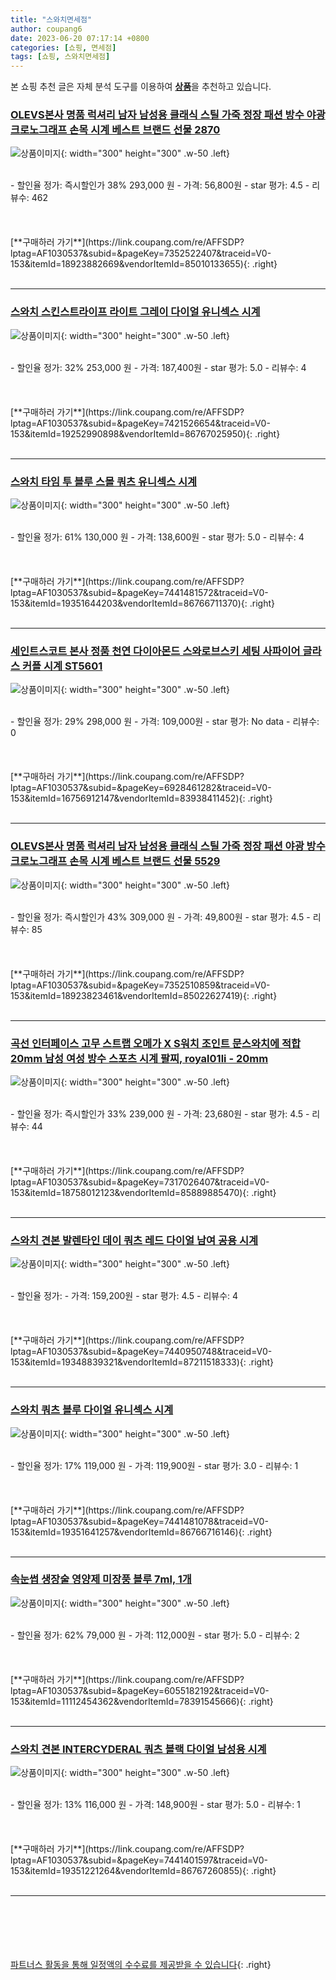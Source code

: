 ```yaml
---
title: "스와치면세점"
author: coupang6
date: 2023-06-20 07:17:14 +0800
categories: [쇼핑, 면세점]
tags: [쇼핑, 스와치면세점]
---
```


본 쇼핑 추천 글은 자체 분석 도구를 이용하여 [**상품**](https://link.coupang.com/a/bao1ui)을 추천하고 있습니다.

### [OLEVS본사 명품 럭셔리 남자 남성용 클래식 스틸 가죽 정장 패션 방수 야광 크로노그래프 손목 시계 베스트 브랜드 선물 2870](https://link.coupang.com/re/AFFSDP?lptag=AF1030537&subid=&pageKey=7352522407&traceid=V0-153&itemId=18923882669&vendorItemId=85010133655)

![상품이미지](https://thumbnail6.coupangcdn.com/thumbnails/remote/230x230ex/image/vendor_inventory/3cb2/072c6c2d585e3150a79a3025ed674e33895062620284a3a9171f2122cd7a.jpg){: width="300" height="300" .w-50 .left}


<br>
- 할인율 정가: 즉시할인가 38%  293,000   원
- 가격: 56,800원
- star 평가: 4.5
- 리뷰수: 462
<br>
<br>
<br>
<br>
[**구매하러 가기**](https://link.coupang.com/re/AFFSDP?lptag=AF1030537&subid=&pageKey=7352522407&traceid=V0-153&itemId=18923882669&vendorItemId=85010133655){: .right}
<br>
<br>

---

### [스와치 스킨스트라이프 라이트 그레이 다이얼 유니섹스 시계](https://link.coupang.com/re/AFFSDP?lptag=AF1030537&subid=&pageKey=7421526654&traceid=V0-153&itemId=19252990898&vendorItemId=86767025950)

![상품이미지](https://thumbnail9.coupangcdn.com/thumbnails/remote/230x230ex/image/vendor_inventory/3bc0/7ca3f7a19bbb9de7523f862aa3d9d9621554d43334d9b73ef63a9e76ff46.jpg){: width="300" height="300" .w-50 .left}


<br>
- 할인율 정가: 32%  253,000   원
- 가격: 187,400원
- star 평가: 5.0
- 리뷰수: 4
<br>
<br>
<br>
<br>
[**구매하러 가기**](https://link.coupang.com/re/AFFSDP?lptag=AF1030537&subid=&pageKey=7421526654&traceid=V0-153&itemId=19252990898&vendorItemId=86767025950){: .right}
<br>
<br>

---

### [스와치 타임 투 블루 스몰 쿼츠 유니섹스 시계](https://link.coupang.com/re/AFFSDP?lptag=AF1030537&subid=&pageKey=7441481572&traceid=V0-153&itemId=19351644203&vendorItemId=86766711370)

![상품이미지](https://thumbnail7.coupangcdn.com/thumbnails/remote/230x230ex/image/vendor_inventory/3321/203b595c41722d36ee0afaba9a9f3cc052b97cf4e9e862707eb632210864.jpg){: width="300" height="300" .w-50 .left}


<br>
- 할인율 정가: 61%  130,000   원
- 가격: 138,600원
- star 평가: 5.0
- 리뷰수: 4
<br>
<br>
<br>
<br>
[**구매하러 가기**](https://link.coupang.com/re/AFFSDP?lptag=AF1030537&subid=&pageKey=7441481572&traceid=V0-153&itemId=19351644203&vendorItemId=86766711370){: .right}
<br>
<br>

---

### [세인트스코트 본사 정품 천연 다이아몬드 스와로브스키 세팅 사파이어 글라스 커플 시계 ST5601](https://link.coupang.com/re/AFFSDP?lptag=AF1030537&subid=&pageKey=6928461282&traceid=V0-153&itemId=16756912147&vendorItemId=83938411452)

![상품이미지](https://thumbnail9.coupangcdn.com/thumbnails/remote/230x230ex/image/vendor_inventory/bcc1/d41f16acebefac49552eac0b3e1dc6efe9b61f1b72d21e2edd3329b87f50.jpg){: width="300" height="300" .w-50 .left}


<br>
- 할인율 정가: 29%  298,000   원
- 가격: 109,000원
- star 평가: No data
- 리뷰수: 0
<br>
<br>
<br>
<br>
[**구매하러 가기**](https://link.coupang.com/re/AFFSDP?lptag=AF1030537&subid=&pageKey=6928461282&traceid=V0-153&itemId=16756912147&vendorItemId=83938411452){: .right}
<br>
<br>

---

### [OLEVS본사 명품 럭셔리 남자 남성용 클래식 스틸 가죽 정장 패션 야광 방수 크로노그래프 손목 시계 베스트 브랜드 선물 5529](https://link.coupang.com/re/AFFSDP?lptag=AF1030537&subid=&pageKey=7352510859&traceid=V0-153&itemId=18923823461&vendorItemId=85022627419)

![상품이미지](https://thumbnail7.coupangcdn.com/thumbnails/remote/230x230ex/image/vendor_inventory/d4bd/642da38a84bd6364954967b544b98bf43a8b70734469e1b6eb1700c12d61.jpg){: width="300" height="300" .w-50 .left}


<br>
- 할인율 정가: 즉시할인가 43%  309,000   원
- 가격: 49,800원
- star 평가: 4.5
- 리뷰수: 85
<br>
<br>
<br>
<br>
[**구매하러 가기**](https://link.coupang.com/re/AFFSDP?lptag=AF1030537&subid=&pageKey=7352510859&traceid=V0-153&itemId=18923823461&vendorItemId=85022627419){: .right}
<br>
<br>

---

### [곡선 인터페이스 고무 스트랩 오메가 X S워치 조인트 문스와치에 적합 20mm 남성 여성 방수 스포츠 시계 팔찌, royal01li - 20mm](https://link.coupang.com/re/AFFSDP?lptag=AF1030537&subid=&pageKey=7317026407&traceid=V0-153&itemId=18758012123&vendorItemId=85889885470)

![상품이미지](https://thumbnail7.coupangcdn.com/thumbnails/remote/230x230ex/image/vendor_inventory/4384/ba5eae9c90337b7594733190028a35eabe0a0f602ed85bda62fcba7cf7bf.jpg){: width="300" height="300" .w-50 .left}


<br>
- 할인율 정가: 즉시할인가 33%  239,000   원
- 가격: 23,680원
- star 평가: 4.5
- 리뷰수: 44
<br>
<br>
<br>
<br>
[**구매하러 가기**](https://link.coupang.com/re/AFFSDP?lptag=AF1030537&subid=&pageKey=7317026407&traceid=V0-153&itemId=18758012123&vendorItemId=85889885470){: .right}
<br>
<br>

---

### [스와치 견본 발렌타인 데이 쿼츠 레드 다이얼 남여 공용 시계](https://link.coupang.com/re/AFFSDP?lptag=AF1030537&subid=&pageKey=7440950748&traceid=V0-153&itemId=19348839321&vendorItemId=87211518333)

![상품이미지](https://thumbnail8.coupangcdn.com/thumbnails/remote/230x230ex/image/vendor_inventory/a033/b82d1a45520c8af293d8479e1229b60da27d40b49f97f8c368afd618466e.jpg){: width="300" height="300" .w-50 .left}


<br>
- 할인율 정가: 
- 가격: 159,200원
- star 평가: 4.5
- 리뷰수: 4
<br>
<br>
<br>
<br>
[**구매하러 가기**](https://link.coupang.com/re/AFFSDP?lptag=AF1030537&subid=&pageKey=7440950748&traceid=V0-153&itemId=19348839321&vendorItemId=87211518333){: .right}
<br>
<br>

---

### [스와치 쿼츠 블루 다이얼 유니섹스 시계](https://link.coupang.com/re/AFFSDP?lptag=AF1030537&subid=&pageKey=7441481078&traceid=V0-153&itemId=19351641257&vendorItemId=86766716146)

![상품이미지](https://thumbnail6.coupangcdn.com/thumbnails/remote/230x230ex/image/vendor_inventory/6f74/4614e00a6386f1c1e56f0393cb8457b3f46ca2abf7216a232a166cde7b2a.jpg){: width="300" height="300" .w-50 .left}


<br>
- 할인율 정가: 17%  119,000   원
- 가격: 119,900원
- star 평가: 3.0
- 리뷰수: 1
<br>
<br>
<br>
<br>
[**구매하러 가기**](https://link.coupang.com/re/AFFSDP?lptag=AF1030537&subid=&pageKey=7441481078&traceid=V0-153&itemId=19351641257&vendorItemId=86766716146){: .right}
<br>
<br>

---

### [속눈썹 생장술 영양제 미장풍 블루 7ml, 1개](https://link.coupang.com/re/AFFSDP?lptag=AF1030537&subid=&pageKey=6055182192&traceid=V0-153&itemId=11112454362&vendorItemId=78391545666)

![상품이미지](https://thumbnail10.coupangcdn.com/thumbnails/remote/230x230ex/image/vendor_inventory/9314/436153bad5883fb7bf47a39a9a311c82ab63c18084c7a77efdc60af5f804.jpeg){: width="300" height="300" .w-50 .left}


<br>
- 할인율 정가: 62%  79,000   원
- 가격: 112,000원
- star 평가: 5.0
- 리뷰수: 2
<br>
<br>
<br>
<br>
[**구매하러 가기**](https://link.coupang.com/re/AFFSDP?lptag=AF1030537&subid=&pageKey=6055182192&traceid=V0-153&itemId=11112454362&vendorItemId=78391545666){: .right}
<br>
<br>

---

### [스와치 견본 INTERCYDERAL 쿼츠 블랙 다이얼 남성용 시계](https://link.coupang.com/re/AFFSDP?lptag=AF1030537&subid=&pageKey=7441401597&traceid=V0-153&itemId=19351221264&vendorItemId=86767260855)

![상품이미지](https://thumbnail9.coupangcdn.com/thumbnails/remote/230x230ex/image/vendor_inventory/587b/c72f709df1452aa5cca6b9251b6ab8eded25c2a9936a53cda11c36822d5c.jpg){: width="300" height="300" .w-50 .left}


<br>
- 할인율 정가: 13%  116,000   원
- 가격: 148,900원
- star 평가: 5.0
- 리뷰수: 1
<br>
<br>
<br>
<br>
[**구매하러 가기**](https://link.coupang.com/re/AFFSDP?lptag=AF1030537&subid=&pageKey=7441401597&traceid=V0-153&itemId=19351221264&vendorItemId=86767260855){: .right}
<br>
<br>

---
<br><br><br><br><br> [파트너스 활동을 통해 일정액의 수수료를 제공받을 수 있습니다](https://link.coupang.com/a/bao1ui){: .right}